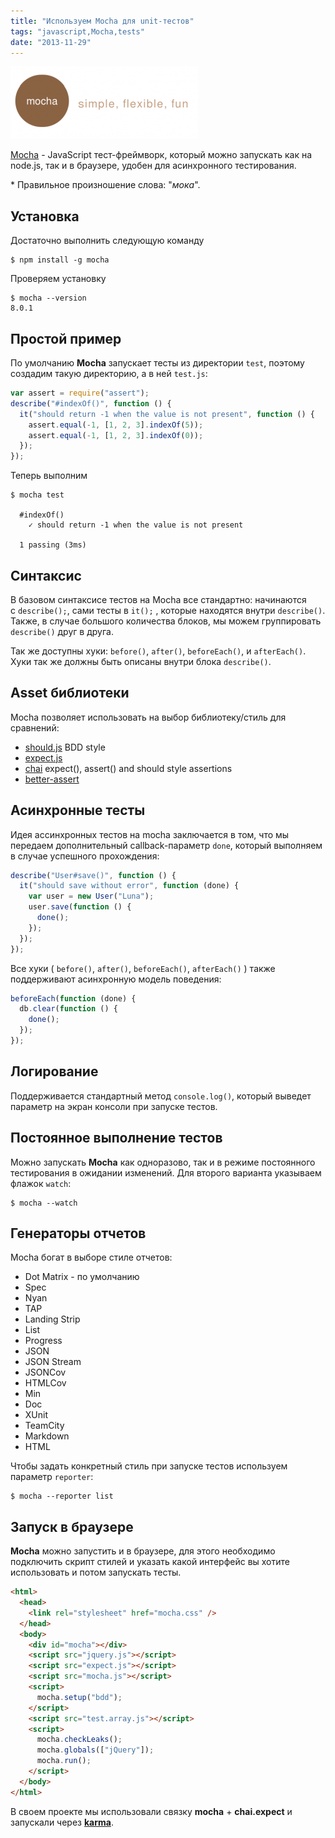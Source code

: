 ```yaml
---
title: "Используем Mocha для unit-тестов"
tags: "javascript,Mocha,tests"
date: "2013-11-29"
---
```


![](images/mocha_logo-300x116.png "mocha_logo")


[Mocha](https://mochajs.org/) - JavaScript тест-фреймворк, который можно запускать как на node.js, так и в браузере, удобен для асинхронного тестирования.

\* Правильное произношение слова: "_мока_".

## Установка

Достаточно выполнить следующую команду

```
$ npm install -g mocha
```

Проверяем установку

```
$ mocha --version
8.0.1
```

## Простой пример

По умолчанию **Mocha** запускает тесты из директории `test`, поэтому создадим такую директорию, а в ней `test.js`:

```javascript
var assert = require("assert");
describe("#indexOf()", function () {
  it("should return -1 when the value is not present", function () {
    assert.equal(-1, [1, 2, 3].indexOf(5));
    assert.equal(-1, [1, 2, 3].indexOf(0));
  });
});
```

Теперь выполним

```
$ mocha test

  #indexOf()
    ✓ should return -1 when the value is not present

  1 passing (3ms)
```

## Синтаксис

В базовом синтаксисе тестов на Mocha все стандартно: начинаются с `describe();`, сами тесты в `it();` , которые находятся внутри `describe()`. Также, в случае большого количества блоков, мы можем группировать `describe()` друг в друга.

Так же доступны хуки: `before()`, `after()`, `beforeEach()`, и `afterEach()`. Хуки так же должны быть описаны внутри блока `describe()`.

## Asset библиотеки

Mocha позволяет использовать на выбор библиотеку/стиль для сравнений:

- [should.js](https://github.com/visionmedia/should.js) BDD style
- [expect.js](https://github.com/LearnBoost/expect.js)
- [chai](https://chaijs.com/) expect(), assert() and should style assertions
- [better-assert](https://github.com/visionmedia/better-assert)

## Асинхронные тесты

Идея ассинхронных тестов на mocha заключается в том, что мы передаем дополнительный callback-параметр `done`, который выполняем в случае успешного прохождения:

```javascript
describe("User#save()", function () {
  it("should save without error", function (done) {
    var user = new User("Luna");
    user.save(function () {
      done();
    });
  });
});
```

Все хуки ( `before()`, `after()`, `beforeEach()`, `afterEach()` ) также поддерживают асинхронную модель поведения:

```javascript
beforeEach(function (done) {
  db.clear(function () {
    done();
  });
});
```

## Логирование

Поддерживается стандартный метод `console.log()`, который выведет параметр на экран консоли при запуске тестов.

## Постоянное выполнение тестов

Можно запускать **Mocha** как одноразово, так и в режиме постоянного тестирования в ожидании изменений. Для второго варианта указываем флажок `watch`:

```
$ mocha --watch
```

## Генераторы отчетов

Mocha богат в выборе стиле отчетов:

- Dot Matrix - по умолчанию
- Spec
- Nyan
- TAP
- Landing Strip
- List
- Progress
- JSON
- JSON Stream
- JSONCov
- HTMLCov
- Min
- Doc
- XUnit
- TeamCity
- Markdown
- HTML

Чтобы задать конкретный стиль при запуске тестов используем параметр `reporter`:

```
$ mocha --reporter list
```

## Запуск в браузере

**Mocha** можно запустить и в браузере, для этого необходимо подключить скрипт стилей и указать какой интерфейс вы хотите использовать и потом запускать тесты.

```html
<html>
  <head>
    <link rel="stylesheet" href="mocha.css" />
  </head>
  <body>
    <div id="mocha"></div>
    <script src="jquery.js"></script>
    <script src="expect.js"></script>
    <script src="mocha.js"></script>
    <script>
      mocha.setup("bdd");
    </script>
    <script src="test.array.js"></script>
    <script>
      mocha.checkLeaks();
      mocha.globals(["jQuery"]);
      mocha.run();
    </script>
  </body>
</html>
```

В своем проекте мы использовали связку **mocha** + **chai.expect** и запускали через **[karma](https://karma-runner.github.io/0.10/index.html)**.
